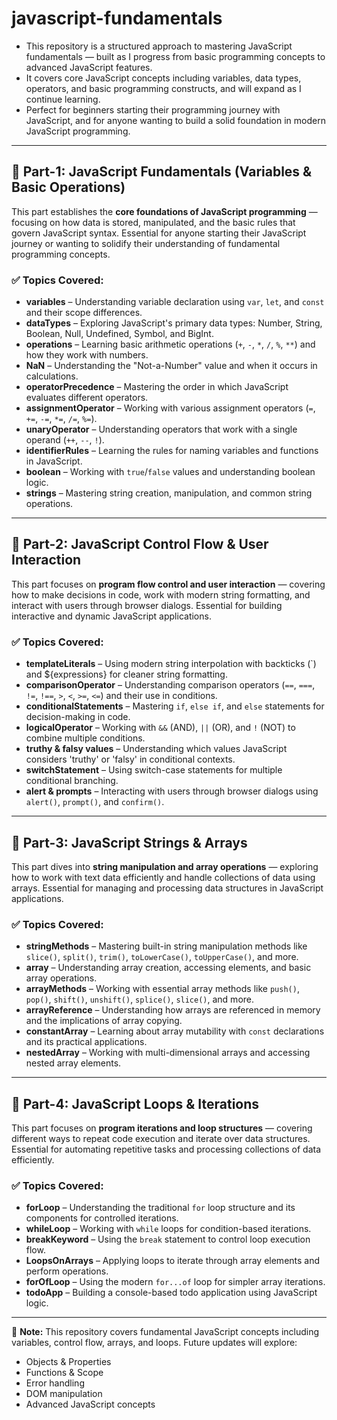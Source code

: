 # javascript-fundamentals

- This repository is a structured approach to mastering JavaScript fundamentals — built as I progress from basic programming concepts to advanced JavaScript features.
- It covers core JavaScript concepts including variables, data types, operators, and basic programming constructs, and will expand as I continue learning.
- Perfect for beginners starting their programming journey with JavaScript, and for anyone wanting to build a solid foundation in modern JavaScript programming.

---

## 📘 Part-1: JavaScript Fundamentals (Variables & Basic Operations)

This part establishes the **core foundations of JavaScript programming** — focusing on how data is stored, manipulated, and the basic rules that govern JavaScript syntax.
Essential for anyone starting their JavaScript journey or wanting to solidify their understanding of fundamental programming concepts.

### ✅ Topics Covered:
- **variables** – Understanding variable declaration using `var`, `let`, and `const` and their scope differences.
- **dataTypes** – Exploring JavaScript's primary data types: Number, String, Boolean, Null, Undefined, Symbol, and BigInt.
- **operations** – Learning basic arithmetic operations (`+`, `-`, `*`, `/`, `%`, `**`) and how they work with numbers.
- **NaN** – Understanding the "Not-a-Number" value and when it occurs in calculations.
- **operatorPrecedence** – Mastering the order in which JavaScript evaluates different operators.
- **assignmentOperator** – Working with various assignment operators (`=`, `+=`, `-=`, `*=`, `/=`, `%=`).
- **unaryOperator** – Understanding operators that work with a single operand (`++`, `--`, `!`).
- **identifierRules** – Learning the rules for naming variables and functions in JavaScript.
- **boolean** – Working with `true`/`false` values and understanding boolean logic.
- **strings** – Mastering string creation, manipulation, and common string operations.

---

## 📘 Part-2: JavaScript Control Flow & User Interaction

This part focuses on **program flow control and user interaction** — covering how to make decisions in code, work with modern string formatting, and interact with users through browser dialogs.
Essential for building interactive and dynamic JavaScript applications.

### ✅ Topics Covered:
- **templateLiterals** – Using modern string interpolation with backticks (`) and ${expressions} for cleaner string formatting.
- **comparisonOperator** – Understanding comparison operators (`==`, `===`, `!=`, `!==`, `>`, `<`, `>=`, `<=`) and their use in conditions.
- **conditionalStatements** – Mastering `if`, `else if`, and `else` statements for decision-making in code.
- **logicalOperator** – Working with `&&` (AND), `||` (OR), and `!` (NOT) to combine multiple conditions.
- **truthy & falsy values** – Understanding which values JavaScript considers 'truthy' or 'falsy' in conditional contexts.
- **switchStatement** – Using switch-case statements for multiple conditional branching.
- **alert & prompts** – Interacting with users through browser dialogs using `alert()`, `prompt()`, and `confirm()`.

---

## 📘 Part-3: JavaScript Strings & Arrays

This part dives into **string manipulation and array operations** — exploring how to work with text data efficiently and handle collections of data using arrays.
Essential for managing and processing data structures in JavaScript applications.

### ✅ Topics Covered:
- **stringMethods** – Mastering built-in string manipulation methods like `slice()`, `split()`, `trim()`, `toLowerCase()`, `toUpperCase()`, and more.
- **array** – Understanding array creation, accessing elements, and basic array operations.
- **arrayMethods** – Working with essential array methods like `push()`, `pop()`, `shift()`, `unshift()`, `splice()`, `slice()`, and more.
- **arrayReference** – Understanding how arrays are referenced in memory and the implications of array copying.
- **constantArray** – Learning about array mutability with `const` declarations and its practical applications.
- **nestedArray** – Working with multi-dimensional arrays and accessing nested array elements.

---

## 📘 Part-4: JavaScript Loops & Iterations

This part focuses on **program iterations and loop structures** — covering different ways to repeat code execution and iterate over data structures.
Essential for automating repetitive tasks and processing collections of data efficiently.

### ✅ Topics Covered:
- **forLoop** – Understanding the traditional `for` loop structure and its components for controlled iterations.
- **whileLoop** – Working with `while` loops for condition-based iterations.
- **breakKeyword** – Using the `break` statement to control loop execution flow.
- **LoopsOnArrays** – Applying loops to iterate through array elements and perform operations.
- **forOfLoop** – Using the modern `for...of` loop for simpler array iterations.
- **todoApp** – Building a console-based todo application using JavaScript logic.

---

📌 **Note:** This repository covers fundamental JavaScript concepts including variables, control flow, arrays, and loops.
Future updates will explore:
- Objects & Properties
- Functions & Scope
- Error handling
- DOM manipulation
- Advanced JavaScript concepts